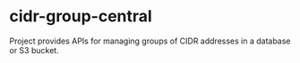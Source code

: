 # cidr-group-central
Project provides APIs for managing groups of CIDR addresses in a database or S3 bucket.
